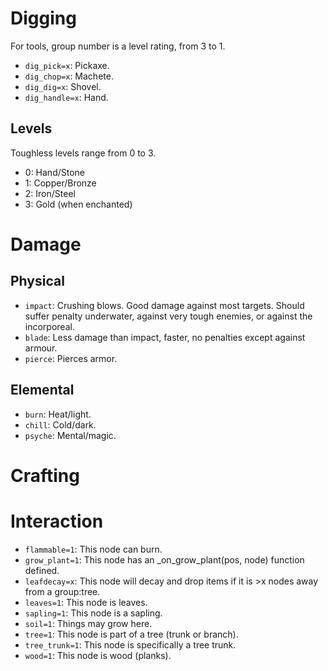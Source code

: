 # Digging
For tools, group number is a level rating, from 3 to 1.
* `dig_pick=x`: Pickaxe.
* `dig_chop=x`: Machete.
* `dig_dig=x`: Shovel.
* `dig_handle=x`: Hand.

## Levels
Toughless levels range from 0 to 3.
* 0: Hand/Stone
* 1: Copper/Bronze
* 2: Iron/Steel
* 3: Gold (when enchanted)

# Damage
## Physical
* `impact`: Crushing blows. Good damage against most targets. Should suffer penalty underwater, against very tough enemies, or against the incorporeal.
* `blade`: Less damage than impact, faster, no penalties except against armour.
* `pierce`: Pierces armor.

## Elemental
* `burn`: Heat/light.
* `chill`: Cold/dark.
* `psyche`: Mental/magic.

# Crafting

# Interaction
* `flammable=1`: This node can burn.
* `grow_plant=1`: This node has an _on_grow_plant(pos, node) function defined.
* `leafdecay=x`: This node will decay and drop items if it is >x nodes away from a group:tree.
* `leaves=1`: This node is leaves.
* `sapling=1`: This node is a sapling.
* `soil=1`: Things may grow here.
* `tree=1`: This node is part of a tree (trunk or branch).
* `tree_trunk=1`: This node is specifically a tree trunk.
* `wood=1`: This node is wood (planks).
